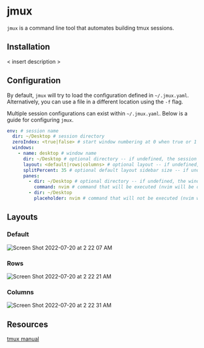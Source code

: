 # jmux

`jmux` is a command line tool that automates building tmux sessions.

## Installation

< insert description >

## Configuration

By default, `jmux` will try to load the configuration defined in `~/.jmux.yaml`. Alternatively, you can use a file in a different location using the `-f` flag.

Multiple session configurations can exist within `~/.jmux.yaml`. Below is a guide for configuring `jmux`.

```yaml
env: # session name
  dir: ~/Desktop # session directory
  zeroIndex: <true|false> # start window numbering at 0 when true or 1 when false
  windows:
    - name: desktop # window name
      dir: ~/Desktop # optional directory -- if undefined, the session directory is used
      layout: <default|rows|columns> # optional layout -- if undefined, the default layout is used
      splitPercent: 35 # optional default layout sidebar size -- if undefined, 35 is used
      panes:
        - dir: ~/Desktop # optional directory -- if undefined, the window directory is used
          command: nvim # command that will be executed (nvim will be open)
        - dir: ~/Desktop
          placeholder: nvim # command that will not be executed (nvim won't be open)
```

## Layouts

### Default
![Screen Shot 2022-07-20 at 2 22 07 AM](https://user-images.githubusercontent.com/7513070/179911297-b6754c16-0825-414c-94b2-facd207ae1ca.png)

### Rows
![Screen Shot 2022-07-20 at 2 22 21 AM](https://user-images.githubusercontent.com/7513070/179911303-8b191ba4-de6d-473f-bc94-0a585d5d1148.png)

### Columns
![Screen Shot 2022-07-20 at 2 22 31 AM](https://user-images.githubusercontent.com/7513070/179911314-28eb8ba7-ab9c-4053-88ef-3804048316e5.png)

## Resources

[tmux manual](https://man7.org/linux/man-pages/man1/tmux.1.html)
